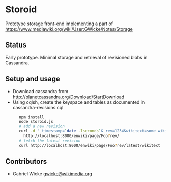 # Storoid
  
  Prototype storage front-end implementing a part of
  <https://www.mediawiki.org/wiki/User:GWicke/Notes/Storage>

## Status
  Early prototype. Minimal storage and retrieval of revisioned blobs in Cassandra.

## Setup and usage
  * Download cassandra from
    <http://planetcassandra.org/Download/StartDownload>
  * Using cqlsh, create the keyspace and tables as documented in
    cassandra-revisions.cql

```sh 
      npm install
      node storoid.js
      # add a new revision
      curl -d "_timestamp=`date -Iseconds`&_rev=1234&wikitext=some wikitext `date -Iseconds`"\
        http://localhost:8000/enwiki/page/Foo?rev/
      # fetch the latest revision
      curl http://localhost:8000/enwiki/page/Foo?rev/latest/wikitext
```

## Contributors
* Gabriel Wicke <gwicke@wikimedia.org>
